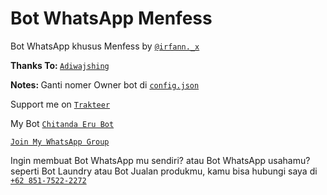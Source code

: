 # Bot WhatsApp Menfess
Bot WhatsApp khusus Menfess by [`@irfann._x`](https://instagram.com/irfann._x)

<b>Thanks To: </b>[`Adiwajshing`](https://github.com/adiwajshing)

<b>Notes: </b>Ganti nomer Owner bot di [`config.json`](config.json)

Support me on [`Trakteer`](https://trakteer.id/chibot)

My Bot [`Chitanda Eru Bot`](https://wa.me/628988889828)

[`Join My WhatsApp Group`](https://chat.whatsapp.com/GfRg426F0RtE5s0XzFI6Oc)

Ingin membuat Bot WhatsApp mu sendiri? atau Bot WhatsApp usahamu? seperti Bot Laundry atau Bot Jualan produkmu, kamu bisa hubungi saya di [`+62 851-7522-2272`](https://wa.me/6285175222272)
